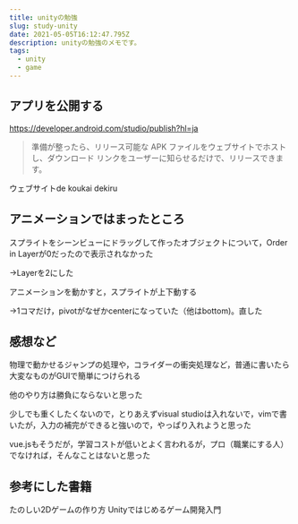 ```yaml
---
title: unityの勉強
slug: study-unity
date: 2021-05-05T16:12:47.795Z
description: unityの勉強のメモです。
tags:
  - unity
  - game
---
```

## アプリを公開する

<https://developer.android.com/studio/publish?hl=ja>

>準備が整ったら、リリース可能な APK ファイルをウェブサイトでホストし、ダウンロード リンクをユーザーに知らせるだけで、リリースできます。

ウェブサイトde koukai dekiru


## アニメーションではまったところ

スプライトをシーンビューにドラッグして作ったオブジェクトについて，Order in Layerが0だったので表示されなかった


→Layerを2にした


アニメーションを動かすと，スプライトが上下動する


→1コマだけ，pivotがなぜかcenterになっていた（他はbottom)。直した



## 感想など

物理で動かせるジャンプの処理や，コライダーの衝突処理など，普通に書いたら大変なものがGUIで簡単につけられる

他のやり方は勝負にならないと思った

少しでも重くしたくないので，とりあえずvisual studioは入れないで，vimで書いたが，入力の補完ができると強いので，やっぱり入れようと思った

vue.jsもそうだが，学習コストが低いとよく言われるが，プロ（職業にする人）でなければ，そんなことはないと思った

## 参考にした書籍


たのしい2Dゲームの作り方 Unityではじめるゲーム開発入門
